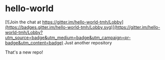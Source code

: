 # hello-world

[![Join the chat at https://gitter.im/hello-world-tmh/Lobby](https://badges.gitter.im/hello-world-tmh/Lobby.svg)](https://gitter.im/hello-world-tmh/Lobby?utm_source=badge&utm_medium=badge&utm_campaign=pr-badge&utm_content=badge)
Just another repository

That's a new repo!
